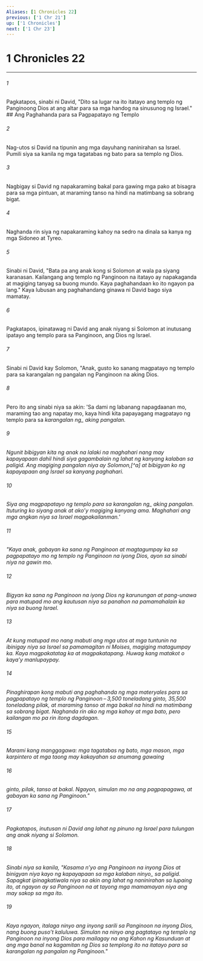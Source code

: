 ```yaml
---
Aliases: [1 Chronicles 22]
previous: ['1 Chr 21']
up: ['1 Chronicles']
next: ['1 Chr 23']
---
```

# 1 Chronicles 22

***






















###### 1 










Pagkatapos, sinabi ni David, "Dito sa lugar na ito itatayo ang templo ng Panginoong Dios at ang altar para sa mga handog na sinusunog ng Israel." ## Ang Paghahanda para sa Pagpapatayo ng Templo 





















###### 2 










Nag-utos si David na tipunin ang mga dayuhang naninirahan sa Israel. Pumili siya sa kanila ng mga tagatabas ng bato para sa templo ng Dios. 





















###### 3 










Nagbigay si David ng napakaraming bakal para gawing mga pako at bisagra para sa mga pintuan, at maraming tanso na hindi na matimbang sa sobrang bigat. 





















###### 4 










Naghanda rin siya ng napakaraming kahoy na sedro na dinala sa kanya ng mga Sidoneo at Tyreo. 





















###### 5 










Sinabi ni David, "Bata pa ang anak kong si Solomon at wala pa siyang karanasan. Kailangang ang templo ng Panginoon na itatayo ay napakaganda at magiging tanyag sa buong mundo. Kaya paghahandaan ko ito ngayon pa lang." Kaya lubusan ang paghahandang ginawa ni David bago siya mamatay. 





















###### 6 










Pagkatapos, ipinatawag ni David ang anak niyang si Solomon at inutusang ipatayo ang templo para sa Panginoon, ang Dios ng Israel. 





















###### 7 










Sinabi ni David kay Solomon, "Anak, gusto ko sanang magpatayo ng templo para sa karangalan ng pangalan ng Panginoon na aking Dios. 





















###### 8 










Pero ito ang sinabi niya sa akin: 'Sa dami ng labanang napagdaanan mo, maraming tao ang napatay mo, kaya hindi kita papayagang magpatayo ng templo para sa <i class="trans-change">karangalan ng_ aking pangalan. 





















###### 9 










Ngunit bibigyan kita ng anak na lalaki na maghahari nang may kapayapaan dahil hindi siya gagambalain ng lahat ng kanyang kalaban sa paligid. Ang magiging pangalan niya ay Solomon,[^a] at bibigyan ko ng kapayapaan ang Israel sa kanyang paghahari. 





















###### 10 










Siya ang magpapatayo ng templo para sa <i class="trans-change">karangalan ng_ aking pangalan. Ituturing ko siyang anak at akoʼy magiging kanyang ama. Maghahari ang mga angkan niya sa Israel magpakailanman.' 





















###### 11 










"Kaya anak, gabayan ka sana ng Panginoon at magtagumpay ka sa pagpapatayo mo ng templo ng Panginoon na iyong Dios, ayon sa sinabi niya na gawin mo. 





















###### 12 










Bigyan ka sana ng Panginoon na iyong Dios ng karunungan at pang-unawa para matupad mo ang kautusan niya sa panahon na pamamahalain ka niya sa buong Israel. 





















###### 13 










At kung matupad mo nang mabuti ang mga utos at mga tuntunin na ibinigay niya sa Israel sa pamamagitan ni Moises, magiging matagumpay ka. Kaya magpakatatag ka at magpakatapang. Huwag kang matakot o kayaʼy manlupaypay. 





















###### 14 










Pinaghirapan kong mabuti ang paghahanda ng mga materyales para sa pagpapatayo ng templo ng Panginoon – 3,500 toneladang ginto, 35,500 toneladang pilak, at maraming tanso at mga bakal na hindi na matimbang sa sobrang bigat. Naghanda rin ako ng mga kahoy at mga bato, pero kailangan mo pa rin itong dagdagan. 





















###### 15 










Marami kang manggagawa: mga tagatabas ng bato, mga mason, mga karpintero at mga taong may kakayahan sa anumang gawaing 





















###### 16 










ginto, pilak, tanso at bakal. Ngayon, simulan mo na ang pagpapagawa, at gabayan ka sana ng Panginoon." 





















###### 17 










Pagkatapos, inutusan ni David ang lahat ng pinuno ng Israel para tulungan ang anak niyang si Solomon. 





















###### 18 










Sinabi niya sa kanila, "Kasama nʼyo ang Panginoon na inyong Dios at binigyan niya kayo ng kapayapaan <i class="trans-change">sa mga kalaban ninyo_ sa paligid. Sapagkat ipinagkatiwala niya sa akin ang lahat ng naninirahan sa lupaing ito, at ngayon ay sa Panginoon na at tayong mga mamamayan niya ang may sakop sa mga ito. 





















###### 19 










Kaya ngayon, italaga ninyo ang inyong sarili sa Panginoon na inyong Dios, nang buong pusoʼt kaluluwa. Simulan na ninyo ang pagtatayo ng templo ng Panginoon na inyong Dios para mailagay na ang Kahon ng Kasunduan at ang mga banal na kagamitan ng Dios sa templong ito na itatayo para sa karangalan ng pangalan ng Panginoon."
